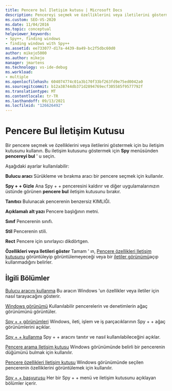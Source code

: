 ```yaml
---
title: Pencere bul Iletişim kutusu | Microsoft Docs
description: Pencereyi seçmek ve özelliklerini veya iletilerini göstermek için pencere bul iletişim kutusunu kullanın.  Bu makalede kullanım ayrıntıları sağlanmaktadır.
ms.custom: SEO-VS-2020
ms.date: 11/04/2016
ms.topic: conceptual
helpviewer_keywords:
- Spy++, finding windows
- finding windows with Spy++
ms.assetid: ee733077-d17a-4439-8a49-bc2f5dbc60d0
author: mikejo5000
ms.author: mikejo
manager: jmartens
ms.technology: vs-ide-debug
ms.workload:
- multiple
ms.openlocfilehash: 604074774c01a3b170f33bf263fd9e75ed0042a0
ms.sourcegitcommit: b12a38744db371d2894769ecf305585f9577792f
ms.translationtype: MT
ms.contentlocale: tr-TR
ms.lasthandoff: 09/13/2021
ms.locfileid: "126626492"
---
```

# <a name="find-window-dialog-box"></a>Pencere Bul İletişim Kutusu
Bir pencere seçmek ve özelliklerini veya iletilerini göstermek için bu iletişim kutusunu kullanın. Bu iletişim kutusunu göstermek için **Spy** menüsünden **pencereyi bul** ' u seçin.

 Aşağıdaki ayarlar kullanılabilir:

 **Bulucu aracı** Sürükleme ve bırakma aracı bir pencere seçmek için kullanılır.

 **Spy + + Gizle** Ana Spy + + penceresini kaldırır ve diğer uygulamalarınızın üstünde görünen **pencere bul** iletişim kutusunu bırakır.

 **Tanıtıcı** Bulunacak pencerenin benzersiz KIMLIĞI.

 **Açıklamalı alt yazı** Pencere başlığının metni.

 **Sınıf** Pencerenin sınıfı.

 **Stil** Pencerenin stili.

 **Rect** Pencere için sınırlayıcı dikdörtgen.

 **Özellikleri veya Iletileri göster** Tamam ' ın, [Pencere özellikleri Iletişim kutusunu](../debugger/window-properties-dialog-box.md) görüntüleyip görüntülemeyeceği veya bir [iletiler görünümü](../debugger/messages-view.md)açıp kullanmadığını belirler.

## <a name="related-sections"></a>İlgili Bölümler
 [Bulucu aracını kullanma](../debugger/how-to-use-the-finder-tool.md) Bu aracın Windows 'un özellikler veya iletiler için nasıl tarayacağını gösterir.

 [Windows görünümü](../debugger/windows-view.md) Kullanılabilir pencerelerin ve denetimlerin ağaç görünümünü görüntüler.

 [Spy + + görünümleri](../debugger/spy-increment-views.md) Windows, ileti, işlem ve iş parçacıklarının Spy + + ağaç görünümlerini açıklar.

 [Spy + + kullanma](../debugger/using-spy-increment.md) Spy + + aracını tanıtır ve nasıl kullanılabileceğini açıklar.

 [Pencere arama Iletişim kutusu](../debugger/window-search-dialog-box.md) Windows görünümünde belirli bir pencerenin düğümünü bulmak için kullanılır.

 [Pencere özellikleri Iletişim kutusu](../debugger/window-properties-dialog-box.md) Windows görünümünde seçilen pencerenin özelliklerini görüntülemek için kullanılır.

 [Spy + + başvurusu](../debugger/spy-increment-reference.md) Her bir Spy + + menü ve iletişim kutusunu açıklayan bölümler içerir.